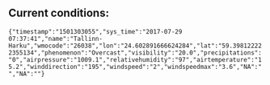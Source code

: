 ## Current conditions: 
 ``` {"timestamp":"1501303055","sys_time":"2017-07-29 07:37:41","name":"Tallinn-Harku","wmocode":"26038","lon":"24.602891666624284","lat":"59.398122222355134","phenomenon":"Overcast","visibility":"20.0","precipitations":"0","airpressure":"1009.1","relativehumidity":"97","airtemperature":"15.2","winddirection":"195","windspeed":"2","windspeedmax":"3.6","NA":"","NA":""} ```
